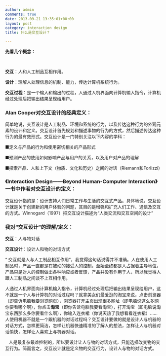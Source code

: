 ```yaml
---
author: admin
comments: true
date: 2013-09-21 13:35:01+00:00
layout: post
category: interaction design
title: 什么是交互设计？

---
```


**先看几个概念：**




 




**交互**：人和人工制品互相作用。






**设计**：理解人处理信息的机制、能力，传达计算机系统行为。

**交互过程**：是一个输入和输出的过程，人通过人机界面向计算机输入指令，计算机经过处理后把输出结果呈现给用户。





### Alan Cooper对交互设计的经典定义：




简单地说，交互设计是人工制品、环境和系统的行为，以及传达这种行为的外观元素的设计和定义。交互设计首先规划和描述事物的行为的方式，然后描述传达这种行为的最有效形式。交互设计是一门特别关注以下内容的学科：

■定义与产品的行为和使用密切相关的产品形式

■预测产品的使用如何影响产品与用户的关系，以及用户对产品的理解

■探索产品、人和上下文（物质、文化和历史）之间的对话（Riemann和Forlizzi）






### 《Interaction Design——Beyond Human-Computer Interaction》一书中作者对交互设计的定义：


交互设计指的是：设计支持人们日常工作与生活的交互式产品。具体地说，交互设计就是关于创建新的用户体验的问题，其目的是增强和扩充人们工作、通信及交互的方式。Winnogard（1997）把交互设计描述为“人类交流和交互空间的设计”




### 我对“交互设计”的理解/定义：


**交互**：人与物对话

**交互设计**：设计人和物的对话方式


“ 交互就是人与人工制品相互作用”，我觉得这句话说得并不准确。人在使用人工制品时，产品一直都是在被动的接受人的控制，至始至终都是人占据着主导地位，产品只是对人的控制做出各种响应或者反馈，产品并没有作用于人，所以我觉得人跟人工制品之间谈不上互相作用。

人通过人机界面向计算机输入指令，计算机经过处理后把输出结果呈现给用户，这不就是一个人与计算机的对话过程吗？就拿美女们最爱逛的淘宝来说，点击浏览器（即告诉电脑我要浏览网页），浏览器打开主页出现很多网址（即电脑说这么多网你要看哪个啊），你点击**淘宝**（即你告诉电脑我要看淘宝），打开淘宝（即电脑说淘宝东西那么多你要看什么啊），你输入连衣裙（你说天热了我想看看连衣裙）......人使用机器不就是一个跟机器的对话过程吗？交互设计要做的就是设计人与机器的对话方式，怎样更简洁，怎样让机器快速精准的了解人的想法，怎样让人与机器对话愉快，怎样让人喜欢上与机器对话。







   人是最复杂最难控制的，所以要设计让人与物的对话方式，只能选择改变物的交互行为。简而言之，交互设计就是定义物的交互行为，设计人与物的对话方式。




